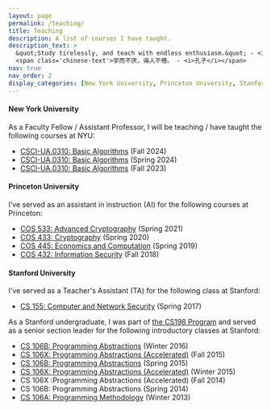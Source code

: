 ```yaml
---
layout: page
permalink: /teaching/
title: Teaching
description: A list of courses I have taught.
description_text: >
  &quot;Study tirelessly, and teach with endless enthusiasm.&quot; - <i> Confucius </i> <br />
  <span class='chinese-text'>学而不厌，诲人不倦。 - <i>孔子</i></span> 
nav: true
nav_order: 2
display_categories: [New York University, Princeton University, Stanford University]
---
```


<!-- pages/teaching.md -->
#### New York University

As a Faculty Fellow / Assistant Professor, I will be teaching / have taught the following courses at NYU:
 - [CSCI-UA.0310: Basic Algorithms](https://cs.nyu.edu/courses/fall24/CSCI-UA.0310-007/index.html) (Fall 2024)
 - [CSCI-UA.0310: Basic Algorithms](https://cs.nyu.edu/courses/spring24/CSCI-UA.0310-005/index.html) (Spring 2024)
 - [CSCI-UA.0310: Basic Algorithms](https://cs.nyu.edu/courses/fall23/CSCI-UA.0310-007/index.html) (Fall 2023)

#### Princeton University

I’ve served as an assistant in instruction (AI) for the following courses at Princeton:
 - [COS 533: Advanced Cryptography](https://mzhandry.github.io/courses/2021-Spring-COS533/) (Spring 2021)
 - [COS 433: Cryptography](https://mzhandry.github.io/courses/2020-Fall-COS433/) (Spring 2020)
 - [COS 445: Economics and Computation](https://www.cs.princeton.edu/~smattw/Teaching/cos445sp19.htm) (Spring 2019)
 - [COS 432: Information Security](https://www.cs.princeton.edu/courses/archive/fall18/cos432/index.html) (Fall 2018)

#### Stanford University

I've served as a Teacher's Assistant (TA) for the following class at Stanford:

 - [CS 155: Computer and Network Security](https://crypto.stanford.edu/cs155old/cs155-spring17/) (Spring 2017)

As a Stanford undergraduate, I was part of [the CS198 Program](https://cs198.stanford.edu) and served as a senior section leader for the following introductory classes at Stanford:

 - [CS 106B: Programming Abstractions](https://web.stanford.edu/class/archive/cs/cs106b/cs106b.1164/) (Winter 2016)
 - [CS 106X: Programming Abstractions (Accelerated)](http://stanford.edu/class/archive/cs/cs106x/cs106x.1162/index.html) (Fall 2015)
 - [CS 106B: Programming Abstractions](http://stanford.edu/class/archive/cs/cs106b/cs106b.1156/) (Spring 2015)
 - [CS 106X: Programming Abstractions (Accelerated)](http://web.stanford.edu/class/archive/cs/cs106x/cs106x.1154/) (Winter 2015)
 - CS 106X :Programming Abstractions (Accelerated) (Fall 2014)
 - CS 106B: Programming Abstractions (Spring 2014)
 - [CS 106A: Programming Methodology](https://web.stanford.edu/class/archive/cs/cs106a/cs106a.1144/) (Winter 2013)